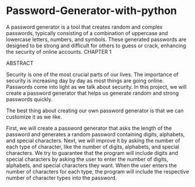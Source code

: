 # Password-Generator-with-python
A password generator is a tool that creates random and complex passwords, typically consisting of a combination of uppercase and lowercase letters, numbers, and symbols. These generated passwords are designed to be strong and difficult for others to guess or crack, enhancing the security of online accounts. 
CHAPTER 1

ABSTRACT

Security is one of the most crucial parts of our lives. The importance of security is increasing day by day as most things are going online. Passwords come into light as we talk about security. In this project, we will create a password generator that helps us generate random and strong passwords quickly.

The best thing about creating our own password generator is that we can customize it as we like.

First, we will create a password generator that asks the length of the password and generates a random password containing digits, alphabets, and special characters. Next, we will improve it by asking the number of each type of character, like the number of digits, alphabets, and special characters. We try to guarantee that the program will include digits and special characters by asking the user to enter the number of digits, alphabets, and special characters they want. When the user enters the number of characters for each type, the program will include the respective number of character types into the password.
